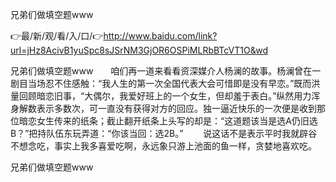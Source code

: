 兄弟们做填空题www

👉最/新/观/看/入/口/👉http://www.baidu.com/link?url=jHz8AcivB1yuSpc8sJSrNM3GjOR6OSPiMLRbBTcVT1O&wd

兄弟们做填空题www　　咱们再一道来看看资深媒介人杨澜的故事。杨澜曾在一剧目当场忍不住感触：“我人生的第一次全国代表大会可惜即是没有早恋。”既而洪量回顾暗恋旧事，“大偶尔，我爱好班上的一个女生，但却羞于表白。”纵然用力浑身解数表示多数次，可一直没有获得对方的回应。独一逼近快乐的一次便是收到那位暗恋女生传来的纸条；截止翻开纸条上头写的却是：“这道题该当是选A仍旧选B？”把持队伍东玩弄道：“你该当回：选2B。”
　　说这话不是表示平时我就辟谷不想念吃，事实上我多喜爱吃啊，永远象只游上池面的鱼一样，贪婪地喜欢吃。


兄弟们做填空题www
